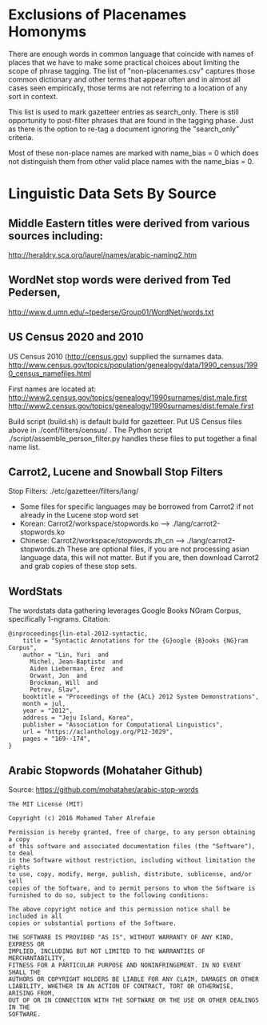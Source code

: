 # Exclusions of Placenames Homonyms
There are enough words in common language that coincide with names of places that
we have to make some practical choices about limiting the scope of phrase tagging.
The list of "non-placenames.csv" captures those common dictionary and other terms
that appear often and in almost all cases seen empirically, those terms are not 
referring to a location of any sort in context.

This list is used to mark gazetteer entries as search_only.
There is still opportunity to post-filter phrases that are found in the tagging phase.
Just as there is the option to re-tag a document ignoring the "search_only" criteria.

Most of these non-place names are marked with name_bias = 0 which does not distinguish
them from other valid place names with the name_bias = 0.

# Linguistic Data Sets By Source

## Middle Eastern titles were derived from various sources including:

 http://heraldry.sca.org/laurel/names/arabic-naming2.htm

## WordNet stop words were derived from Ted Pedersen,

   http://www.d.umn.edu/~tpederse/Group01/WordNet/words.txt

## US Census 2020 and 2010
US Census 2010 (http://census.gov) supplied the surnames data.
http://www.census.gov/topics/population/genealogy/data/1990_census/1990_census_namefiles.html

First names are located at:
  http://www2.census.gov/topics/genealogy/1990surnames/dist.male.first
  http://www2.census.gov/topics/genealogy/1990surnames/dist.female.first

Build script (build.sh) is default build for gazetteer.  Put US Census files above  in 
./conf/filters/census/ .  The Python script ./script/assemble_person_filter.py handles
these files to put together a final name list.

## Carrot2, Lucene and Snowball Stop Filters

Stop Filters:  ./etc/gazetteer/filters/lang/
* Some files for specific languages may be borrowed from Carrot2 if not already in the Lucene stop word set
*  Korean:  Carrot2/workspace/stopwords.ko     --> ./lang/carrot2-stopwords.ko
*  Chinese: Carrot2/workspace/stopwords.zh_cn  --> ./lang/carrot2-stopwords.zh
These are optional files, if you are not processing asian language data, this will not matter.
But if you are, then download Carrot2 and grab copies of these stop sets.

## WordStats

The wordstats data gathering leverages Google Books NGram Corpus, specifically 1-ngrams.
Citation:

```
@inproceedings{lin-etal-2012-syntactic,
    title = "Syntactic Annotations for the {G}oogle {B}ooks {NG}ram Corpus",
    author = "Lin, Yuri  and
      Michel, Jean-Baptiste  and
      Aiden Lieberman, Erez  and
      Orwant, Jon  and
      Brockman, Will  and
      Petrov, Slav",
    booktitle = "Proceedings of the {ACL} 2012 System Demonstrations",
    month = jul,
    year = "2012",
    address = "Jeju Island, Korea",
    publisher = "Association for Computational Linguistics",
    url = "https://aclanthology.org/P12-3029",
    pages = "169--174",
}
```


## Arabic Stopwords (Mohataher Github)

Source: https://github.com/mohataher/arabic-stop-words

```
The MIT License (MIT)

Copyright (c) 2016 Mohamed Taher Alrefaie

Permission is hereby granted, free of charge, to any person obtaining a copy
of this software and associated documentation files (the "Software"), to deal
in the Software without restriction, including without limitation the rights
to use, copy, modify, merge, publish, distribute, sublicense, and/or sell
copies of the Software, and to permit persons to whom the Software is
furnished to do so, subject to the following conditions:

The above copyright notice and this permission notice shall be included in all
copies or substantial portions of the Software.

THE SOFTWARE IS PROVIDED "AS IS", WITHOUT WARRANTY OF ANY KIND, EXPRESS OR
IMPLIED, INCLUDING BUT NOT LIMITED TO THE WARRANTIES OF MERCHANTABILITY,
FITNESS FOR A PARTICULAR PURPOSE AND NONINFRINGEMENT. IN NO EVENT SHALL THE
AUTHORS OR COPYRIGHT HOLDERS BE LIABLE FOR ANY CLAIM, DAMAGES OR OTHER
LIABILITY, WHETHER IN AN ACTION OF CONTRACT, TORT OR OTHERWISE, ARISING FROM,
OUT OF OR IN CONNECTION WITH THE SOFTWARE OR THE USE OR OTHER DEALINGS IN THE
SOFTWARE.
```
